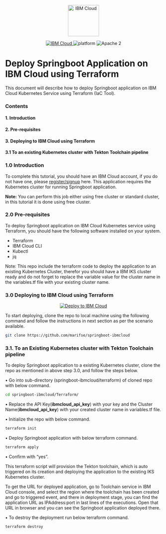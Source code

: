 <p align="center">
    <a href="https://cloud.ibm.com">
        <img src="https://cloud.ibm.com/media/docs/developer-appservice/resources/ibm-cloud.svg" height="100" alt="IBM Cloud">
    </a>
</p>

<p align="center">
    <a href="https://cloud.ibm.com">
    <img src="https://img.shields.io/badge/IBM%20Cloud-powered-blue.svg" alt="IBM Cloud">
    </a>
    <img src="https://img.shields.io/badge/platform-node-lightgrey.svg?style=flat" alt="platform">
    <img src="https://img.shields.io/badge/license-Apache2-blue.svg?style=flat" alt="Apache 2">
</p>


# Deploy Springboot Application on IBM Cloud using Terraform

This document will describe how to deploy Springboot application on IBM Cloud Kubernetes Service using Terraform (IaC Tool).

### Contents

#### 1.     Introduction
#### 2.     Pre-requisites
#### 3.     Deploying to IBM Cloud using Terraform
#### 3.1	    To an existing Kubernetes cluster with Tekton Toolchain pipeline


### 1.0 Introduction

To complete this tutorial, you should have an IBM Cloud account, if you do not have one, please [register/signup](https://cloud.ibm.com/registration) here. This application requires the Kubernetes cluster for running Springboot application.

**Note:** You can perform this job either using free cluster or standard cluster, in this tutorial it is done using free cluster.

### 2.0 Pre-requisites

To deploy Springboot application on IBM Cloud Kubernetes service using Terraform, you should have the following software installed on your system.

  -	Terraform
  -	IBM Cloud CLI
  -	Kubectl
  - jq
  
Note: This repo include the terraform code to deploy the application to an existing Kubernetes Cluster, therefor you should have a IBM IKS cluster ready and do not forget to replace the variable value for the cluster name in the variables.tf file with your existing cluster name. 

### 3.0	Deploying to IBM Cloud using Terraform 

<p align="center">
    <a href="https://cloud.ibm.com/developer/appservice/create-app?defaultDeploymentToolchain=&defaultLanguage=NODE&navMode=starterkits&starterKit=3f3f65c6-4a2c-3255-8e80-d2ac52ca608a">
    <img src="https://cloud.ibm.com/devops/setup/deploy/button_x2.png" alt="Deploy to IBM Cloud">
    </a>
</p>

To start deploying, clone the repo to local machine using the following command and follow the instructions in next section as per the scenario available.

```bash
git clone https://github.com/marifse/springboot-ibmcloud
```

### 3.1. To an Existing Kubernetes cluster with Tekton Toolchain pipeline

To deploy Springboot application to a existing Kubernetes cluster, clone the repo as mentioned in above step 3.0, and follow the steps below. 

•	Go into sub-directory (springboot-ibmcloud/terraform) of cloned repo with below command.

```bash
cd springboot-ibmcloud/Terraform/
```

•	Replace the API Key(**ibmcloud_api_key**)  with your key and the Cluster Name(**ibmcloud_api_key**) with your created cluster name in variables.tf file.

•	Initialize the repo with below command.

```bash
terraform init
```

•	Deploy Springboot application with below terraform command.

```bash
terraform apply
```

• Confirm with “yes”.

This terraform script will provision the Tekton toolchain, which is auto triggered on its creation and deploying the application to the existing IKS Kubernetes cluster.

To get the URL for deployed application, go to Toolchain service in IBM Cloud console, and select the region where the toolchain has been created and go to triggered event, and there in deployment stage, you can find the application URL as IPAddress:port in last lines of the executions. Open that URL in browser and you can see the Springboot application deployed there.

•	To destroy the deployment run below terraform command.

```bash
terraform destroy
```
